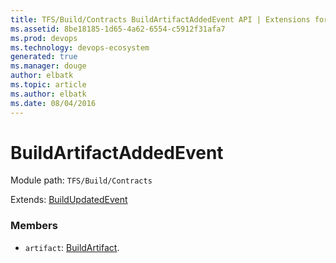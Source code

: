 ```yaml
---
title: TFS/Build/Contracts BuildArtifactAddedEvent API | Extensions for Azure DevOps Services
ms.assetid: 8be18185-1d65-4a62-6554-c5912f31afa7
ms.prod: devops
ms.technology: devops-ecosystem
generated: true
ms.manager: douge
author: elbatk
ms.topic: article
ms.author: elbatk
ms.date: 08/04/2016
---
```


# BuildArtifactAddedEvent

Module path: `TFS/Build/Contracts`

Extends: [BuildUpdatedEvent](./BuildUpdatedEvent.md)

### Members

* `artifact`: [BuildArtifact](./BuildArtifact.md). 

